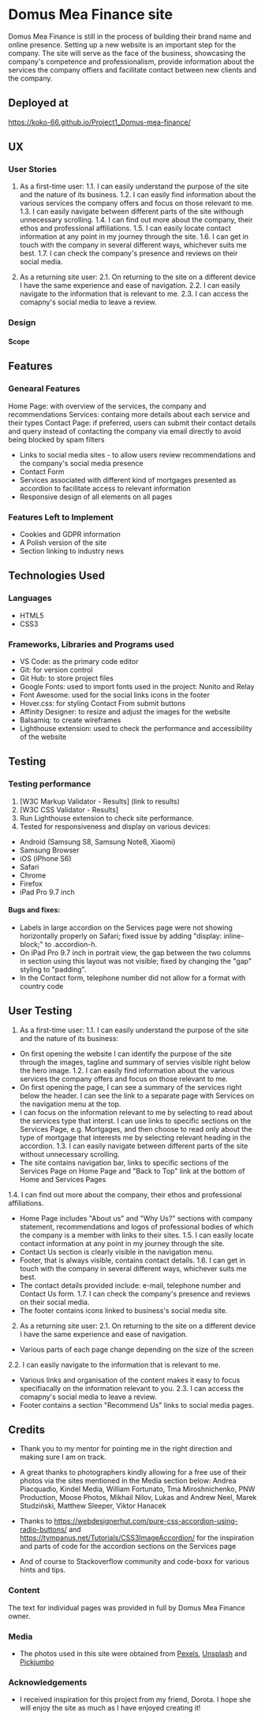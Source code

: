 # Domus Mea Finance site
Domus Mea Finance is still in the process of building their brand name and online presence. 
Setting up a new website is an important step for the company. The site will serve as the face of the business, showcasing the company's competence and professionalism, provide information about the services the company offiers and facilitate contact between new clients and the company.

## Deployed at
https://koko-66.github.io/Project1_Domus-mea-finance/

## UX

### User Stories
1. As a first-time user:
1.1. I can easily understand the purpose of the site and the nature of its business.
1.2. I can easily find information about the various services the company offers and focus on those relevant to me. 
1.3. I can easily navigate between different parts of the site withough unnecessary scrolling.
1.4. I can find out more about the company, their ethos and professional affiliations.
1.5. I can easily locate contact information at any point in my journey through the site. 
1.6. I can get in touch with the company in several different ways, whichever suits me best.
1.7. I can check the company's presence and reviews on their social media.

2. As a returning site user:
2.1. On returning to the site on a different device I have the same experience and ease of navigation.
2.2. I can easily navigate to the information that is relevant to me. 
2.3. I can access the comapny's social media to leave a review.

### Design

#### Scope


<!-- what is included and why -->
<!-- Links to wireframes (in pdf) -->



## Features

<!--(linked to what?)-->
<!--In this section, you should go over the different parts of your project, and describe each in a sentence or so.()-->

### Genearal Features

<!-- desicions on order of things -->

<!-- Screenshots of the site.  -->

Home Page: with overview of the services, the company and recommendations 
Services: containg more details about each service and their types
Contact Page: if preferred, users can submit their contact details and query instead of contacting the company via email directly to avoid being blocked by spam filters

- Links to social media sites - to allow users review recommendations and the company's social media presence
- Contact Form 
- Services associated with different kind of mortgages presented as accordion to facilitate access to relevant information
- Responsive design of all elements on all pages

<!--For some/all of your features, you may choose to reference the specific project files that implement them, although this is entirely optional.
In addition, you may also use this section to discuss plans for additional features to be implemented in the future:-->

### Features Left to Implement
- Cookies and GDPR information 
- A Polish version of the site
- Section linking to industry news

## Technologies Used

### Languages
- HTML5
- CSS3
<!-- - PHP -->

### Frameworks, Libraries and Programs used

- VS Code: as the primary code editor
- Git: for version control
- Git Hub: to store project files
- Google Fonts: used to import fonts used in the project: Nunito and Relay
- Font Awesome: used for the social links icons in the footer
- Hover.css: for styling Contact From submit buttons
- Affinity Designer: to resize and adjust the images for the website
- Balsamiq: to create wireframes
- Lighthouse extension: used to check the performance and accessibility of the website 


## Testing

### Testing performance
1. [W3C Markup Validator - Results] (link to results)
2. [W3C CSS Validator - Results]
3. Run Lighthouse extension to check site performance. <!--[Results](...)-->
4. Tested for responsiveness and display on various devices: 
- Android (Samsung S8, Samsung Note8, Xiaomi)
- Samsung Browser
- iOS (iPhone S6) 
- Safari
- Chrome 
- Firefox
- iPad Pro 9.7 inch
<!-- - Microsoft Surf 11 inch -->
#### Bugs and fixes: 

- Labels in large accordion on the Services page were not showing horizontally properly on Safari; fixed issue by adding "display: inline-block;" to .accordion-h.
- On iPad Pro 9.7 inch in portrait view, the gap between the two columns in section using this layout was not visible; fixed by changing the "gap" styling to "padding".
- In the Contact form, telephone number did not allow for a format with country code 

## User Testing

1. As a first-time user:
1.1. I can easily understand the purpose of the site and the nature of its business: 
- On first opening the website I can identify the purpose of the site through the images, tagline and summary of servies visible right below the hero image.
1.2. I can easily find information about the various services the company offers and focus on those relevant to me. 
- On first opening the page, I can see a summary of the services right below the header. I can see the link to a separate page with Services on the navigation menu at the top.
- I can focus on the information relevant to me by selecting to read about the services type that interst. I can use links to specific sections on the Services Page, e.g. Mortgages, and then choose to read only about the type of mortgage that interests me by selecting relevant heading in the accordion.
1.3. I can easily navigate between different parts of the site without unnecessary scrolling.
- The site contains navigation bar, links to specific sections of the Services Page on Home Page and "Back to Top" link at the bottom of Home and Services Pages
<!-- - Links back to top after each section on Services Page? -->
<!-- - Links to the sectiions lower on the Home Page? -->
1.4. I can find out more about the company, their ethos and professional affiliations.
- Home Page includes "About us" and "Why Us?" sections with company statement, recommendations and logos of professional bodies of which the company is a member with links to their sites. 
1.5. I can easily locate contact information at any point in my journey through the site. 
- Contact Us section is clearly visible in the navigation menu.
- Footer, that is always visible, contains contact details.
1.6. I can get in touch with the company in several different ways, whichever suits me best.
- The contact details provided include: e-mail, telephone number and Contact Us form.
1.7. I can check the company's presence and reviews on their social media.
- The footer contains icons linked to business's social media site.

2. As a returning site user:
2.1. On returning to the site on a different device I have the same experience and ease of navigation.
- Various parts of each page change depending on the size of the screen
 <!-- i.e. layout of services section  -->

2.2. I can easily navigate to the information that is relevant to me. 
- Various links and organisation of the content makes it easy to focus specifiacally on the information relevant to you.
2.3. I can access the comapny's social media to leave a review.
- Footer contains a section "Recommend Us" links to social media pages.



## Credits

- Thank you to my mentor for pointing me in the right direction and making sure I am on track. 
- A great thanks to photographers kindly allowing for a free use of their photos via the sites mentioned in the Media section below: Andrea Piacquadio, Kindel Media, William Fortunato, Tma Miroshnichenko, PNW Production, Moose Photos, Mikhail Nilov, Lukas and Andrew Neel, Marek Studziński, Matthew Sleeper, Viktor Hanacek
- Thanks to https://webdesignerhut.com/pure-css-accordion-using-radio-buttons/ and https://tympanus.net/Tutorials/CSS3ImageAccordion/ for the inspiration and parts of code for the accordion sections on the Services page

- And of course to Stackoverflow community and code-boxx for various hints and tips. 

### Content
The text for individual pages was provided in full by Domus Mea Finance owner. 

### Media
- The photos used in this site were obtained from [Pexels](https://www.pexels.com/), [Unsplash](https://unsplash.com/) and [Pickjumbo](https://picjumbo.com/)

### Acknowledgements
- I received inspiration for this project from my friend, Dorota. I hope she will enjoy the site as much as I have enjoyed creating it!
